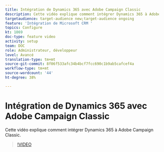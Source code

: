```yaml
---
title: Intégration de Dynamics 365 avec Adobe Campaign Classic
description: Cette vidéo explique comment intégrer Dynamics 365 à Adobe Campaign Classic.
targetaudience: target-audience new;target-audience ongoing
feature: 'Intégration de Microsoft CRM '
topics: Configure
kt: 1869
doc-type: feature video
activity: setup
team: DOC
role: Administrateur, développeur
level: Avancé
translation-type: tm+mt
source-git-commit: 8f06f533afc34b4bcf7fcc690c1b9ab5cafcef4a
workflow-type: tm+mt
source-wordcount: '44'
ht-degree: 38%

---
```



# Intégration de Dynamics 365 avec Adobe Campaign Classic

Cette vidéo explique comment intégrer Dynamics 365 à Adobe Campaign Classic.

>[!VIDEO](https://video.tv.adobe.com/v/23837?quality=12)
